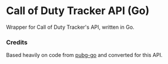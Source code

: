 # Call of Duty Tracker API (Go)

Wrapper for Call of Duty Tracker's API, written in Go.

### Credits

Based heavily on code from [pubg-go](https://github.com/albshin/go-pubg) and converted for this API.